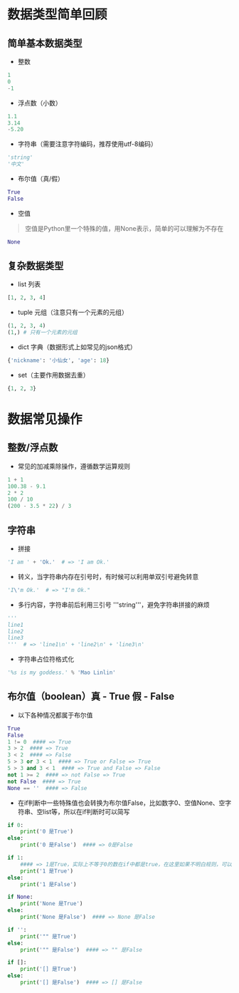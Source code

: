 # 数据类型简单回顾
## 简单基本数据类型
- 整数
```python
1
0
-1
```
- 浮点数（小数）
```python
1.1
3.14
-5.20
```
- 字符串（需要注意字符编码，推荐使用utf-8编码）
```python
'string'
'中文'
```
- 布尔值（真/假）
```python
True
False
```
- 空值
> 空值是Python里一个特殊的值，用None表示，简单的可以理解为不存在
```python
None
```
## 复杂数据类型
- list 列表
```python
[1, 2, 3, 4]
```
- tuple 元组（注意只有一个元素的元组）
```python
(1, 2, 3, 4)
(1,) # 只有一个元素的元组
```
- dict 字典（数据形式上如常见的json格式）
```python
{'nickname': '小仙女', 'age': 18}
```
- set（主要作用数据去重）
```python
{1, 2, 3}
```
# 数据常见操作
## 整数/浮点数
- 常见的加减乘除操作，遵循数学运算规则
```python
1 + 1
100.38 - 9.1
2 * 2
100 / 10
(200 - 3.5 * 22) / 3
```
## 字符串

- 拼接
```python
'I am ' + 'Ok.'  # => 'I am Ok.'
```

- 转义，当字符串内存在引号时，有时候可以利用单双引号避免转意
```python
'I\'m Ok.'  # => "I'm Ok."
```

- 多行内容，字符串前后利用三引号 '''string'''，避免字符串拼接的麻烦
```python
'''
line1
line2
line3
'''  # => 'line1\n' + 'line2\n' + 'line3\n'
```
- 字符串占位符格式化
```python
'%s is my goddess.' % 'Mao Linlin'
```


## 布尔值（boolean）真 - True 假 - False

- 以下各种情况都属于布尔值
```python
True
False
1 != 0  #### => True
3 > 2  #### => True
3 < 2  #### => False
5 > 3 or 3 < 1  #### => True or False => True
5 > 3 and 3 < 1  #### => True and False => False
not 1 >= 2  #### => not False => True
not False  #### => True
None == ''  #### => False
```

- 在if判断中一些特殊值也会转换为布尔值False，比如数字0、空值None、空字符串、空list等，所以在if判断时可以简写
```python
if 0:
    print('0 是True')
else:
    print('0 是False')  #### => 0是False

if 1:
    #### => 1是True，实际上不等于0的数在if中都是true，在这里如果不明白规则，可以使用数据判断 if x > 0:
    print('1 是True')
else:
    print('1 是False')

if None:
    print('None 是True')
else:
    print('None 是False')  #### => None 是False

if '':
    print('"" 是True')
else:
    print('"" 是False')  #### => "" 是False

if []:
    print('[] 是True')
else:
    print('[] 是False')  #### => [] 是False
```